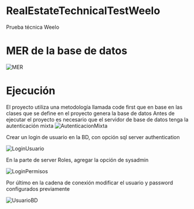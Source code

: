 # RealEstateTechnicalTestWeelo
Prueba técnica Weelo
# MER de la base de datos
![MER](https://user-images.githubusercontent.com/67155415/142960955-3e3035cd-6350-4e92-bf94-64ca389e911f.PNG)
# Ejecución
El proyecto utiliza una metodología llamada code first que en base en las clases que se define en el proyecto genera la base de datos 
Antes de ejecutar el proyecto es necesario que el servidor de base de datos tenga la autenticación mixta 
![AutenticacionMixta](https://user-images.githubusercontent.com/67155415/142961295-c8100824-1123-40cc-b6f7-cd32ff80485c.PNG)

Crear un login de usuario en la BD, con opción sql server authentication

![LoginUsuario](https://user-images.githubusercontent.com/67155415/142961371-6c13c971-d89a-4091-9e10-028c0370a574.PNG)

En la parte de server Roles, agregar la opción de sysadmin

![LoginPermisos](https://user-images.githubusercontent.com/67155415/142961523-a114576c-86d1-4a8a-9ad3-45db5493c2d7.PNG)

Por último en la cadena de conexión modificar el usuario y password configurados previamente

![UsuarioBD](https://user-images.githubusercontent.com/67155415/142961612-07e20656-141b-4eb5-9dec-3fdd99b598c2.PNG)
